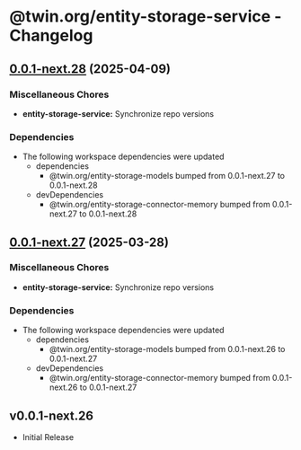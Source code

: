 # @twin.org/entity-storage-service - Changelog

## [0.0.1-next.28](https://github.com/twinfoundation/entity-storage/compare/entity-storage-service-v0.0.1-next.27...entity-storage-service-v0.0.1-next.28) (2025-04-09)


### Miscellaneous Chores

* **entity-storage-service:** Synchronize repo versions


### Dependencies

* The following workspace dependencies were updated
  * dependencies
    * @twin.org/entity-storage-models bumped from 0.0.1-next.27 to 0.0.1-next.28
  * devDependencies
    * @twin.org/entity-storage-connector-memory bumped from 0.0.1-next.27 to 0.0.1-next.28

## [0.0.1-next.27](https://github.com/twinfoundation/entity-storage/compare/entity-storage-service-v0.0.1-next.26...entity-storage-service-v0.0.1-next.27) (2025-03-28)


### Miscellaneous Chores

* **entity-storage-service:** Synchronize repo versions


### Dependencies

* The following workspace dependencies were updated
  * dependencies
    * @twin.org/entity-storage-models bumped from 0.0.1-next.26 to 0.0.1-next.27
  * devDependencies
    * @twin.org/entity-storage-connector-memory bumped from 0.0.1-next.26 to 0.0.1-next.27

## v0.0.1-next.26

- Initial Release
